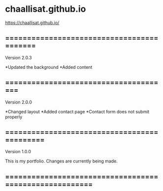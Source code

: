 # chaallisat.github.io

https://chaallisat.github.io/
## ==========================================

Version 2.0.3

*Updated the background
*Added content
## ======================================

Version 2.0.0

*Changed layout
*Added contact page
*Contact form does not submit properly
## ============================================


Version 1.0.0

This is my portfolio. Changes are currently being made.
## =======================================================
